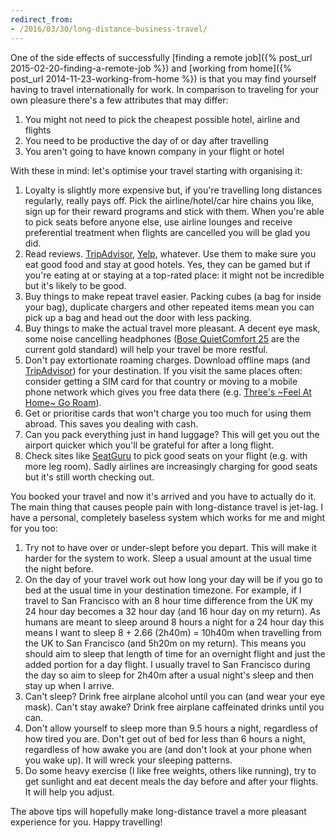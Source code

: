 ```yaml
---
redirect_from:
- /2016/03/30/long-distance-business-travel/
---
```

One of the side effects of successfully [finding a remote job]({% post_url 2015-02-20-finding-a-remote-job %}) and [working from home]({% post_url 2014-11-23-working-from-home %}) is that you may find yourself having to travel internationally for work. In comparison to traveling for your own pleasure there's a few attributes that may differ:

1. You might not need to pick the cheapest possible hotel, airline and flights
2. You need to be productive the day of or day after travelling
3. You aren't going to have known company in your flight or hotel

With these in mind: let's optimise your travel starting with organising it:

1. Loyalty is slightly more expensive but, if you're travelling long distances regularly, really pays off. Pick the airline/hotel/car hire chains you like, sign up for their reward programs and stick with them. When you're able to pick seats before anyone else, use airline lounges and receive preferential treatment when flights are cancelled you will be glad you did.
2. Read reviews. [TripAdvisor](https://www.tripadvisor.com), [Yelp](https://www.yelp.com), whatever. Use them to make sure you eat good food and stay at good hotels. Yes, they can be gamed but if you're eating at or staying at a top-rated place: it might not be incredible but it's likely to be good.
3. Buy things to make repeat travel easier. Packing cubes (a bag for inside your bag), duplicate chargers and other repeated items mean you can pick up a bag and head out the door with less packing.
4. Buy things to make the actual travel more pleasant. A decent eye mask, some noise cancelling headphones ([Bose QuietComfort 25](https://www.techradar.com/uk/reviews/audio-visual/hi-fi-and-audio/headphones/bose-quietcomfort-25-1271292/review) are the current gold standard) will help your travel be more restful.
5. Don't pay extortionate roaming charges. Download offline maps (and [TripAdvisor](https://www.tripadvisor.com)) for your destination. If you visit the same places often: consider getting a SIM card for that country or moving to a mobile phone network which gives you free data there (e.g. [Three's ~Feel At Home~ Go Roam](http://www.three.co.uk/go-roam)).
6. Get or prioritise cards that won't charge you too much for using them abroad. This saves you dealing with cash.
7. Can you pack everything just in hand luggage? This will get you out the airport quicker which you'll be grateful for after a long flight.
8. Check sites like [SeatGuru](http://www.seatguru.com) to pick good seats on your flight (e.g. with more leg room). Sadly airlines are increasingly charging for good seats but it's still worth checking out.

You booked your travel and now it's arrived and you have to actually do it. The main thing that causes people pain with long-distance travel is jet-lag. I have a personal, completely baseless system which works for me and might for you too:

1. Try not to have over or under-slept before you depart. This will make it harder for the system to work. Sleep a usual amount at the usual time the night before.
2. On the day of your travel work out how long your day will be if you go to bed at the usual time in your destination timezone. For example, if I travel to San Francisco with an 8 hour time difference from the UK my 24 hour day becomes a 32 hour day (and 16 hour day on my return). As humans are meant to sleep around 8 hours a night for a 24 hour day this means I want to sleep 8 + 2.66 (2h40m) = 10h40m when travelling from the UK to San Francisco (and 5h20m on my return). This means you should aim to sleep that length of time for an overnight flight and just the added portion for a day flight. I usually travel to San Francisco during the day so aim to sleep for 2h40m after a usual night's sleep and then stay up when I arrive.
3. Can't sleep? Drink free airplane alcohol until you can (and wear your eye mask). Can't stay awake? Drink free airplane caffeinated drinks until you can.
4. Don't allow yourself to sleep more than 9.5 hours a night, regardless of how tired you are. Don't get out of bed for less than 6 hours a night, regardless of how awake you are (and don't look at your phone when you wake up). It will wreck your sleeping patterns.
5. Do some heavy exercise (I like free weights, others like running), try to get sunlight and eat decent meals the day before and after your flights. It will help you adjust.

The above tips will hopefully make long-distance travel a more pleasant experience for you. Happy travelling!

